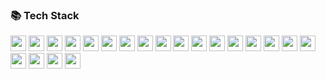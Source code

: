 ### 📚 Tech Stack
<!--
[![.Net](https://img.shields.io/badge/.NET-512BD4?style=for-the-badge&logo=.net&logoColor=white)](https://learn.microsoft.com/de-de/dotnet/)
[![C#](https://img.shields.io/badge/C%23-7D0D7B.svg?style=for-the-badge&logo=csharp&logoColor=white)](https://learn.microsoft.com/de-de/dotnet/csharp/)
[![C++](https://img.shields.io/badge/C++-white?style=for-the-badge&logo=cplusplus&logoColor=00599C)](https://cplusplus.com/)
[![CSS3](https://img.shields.io/badge/CSS3-1572B6.svg?style=for-the-badge&logo=css3&logoColor=white)](https://wiki.selfhtml.org/wiki/CSS)
[![Docker](https://img.shields.io/badge/Docker-white.svg?style=for-the-badge&logo=docker&logoColor=2496ED)](https://www.docker.com/)
[![Git](https://img.shields.io/badge/Git-F0F0E8?style=for-the-badge&logo=git&logoColor=F05032)](https://git-scm.com/)
[![GraphQL](https://img.shields.io/badge/GraphQL-20242C?style=for-the-badge&logo=graphql&logoColor=E10098)](https://graphql.org/)
[![HTML5](https://img.shields.io/badge/HTML5-E34F26.svg?style=for-the-badge&logo=html5&logoColor=white)](https://wiki.selfhtml.org/wiki/HTML)
[![Java](https://img.shields.io/badge/Java-3A75B0.svg?style=for-the-badge)](https://www.java.com/)
[![JavaScript](https://img.shields.io/badge/JavaScript-2D2E2C.svg?style=for-the-badge&logo=javascript&logoColor=F7DF1E)](https://wiki.selfhtml.org/wiki/JavaScript)
[![Linux](https://img.shields.io/badge/Linux-white?style=for-the-badge&logo=linux&logoColor=black)](https://www.linux.org/)
[![MongoDB](https://img.shields.io/badge/MongoDB-white.svg?style=for-the-badge&logo=mongodb&logoColor=47A248)](https://www.mongodb.com/)
[![NodeJS](https://img.shields.io/badge/Node.js-white?style=for-the-badge&logo=nodedotjs&logoColor=339933)](https://nodejs.org/)
[![Python](https://img.shields.io/badge/python-3C79AA?style=for-the-badge&logo=python&logoColor=F9DF59)](https://www.python.org/)
[![ReactJS](https://img.shields.io/badge/React.js-242729.svg?style=for-the-badge&logo=react&logoColor=61DAFB)](https://react.dev/)
[![Scala](https://img.shields.io/badge/Scala-002B36?style=for-the-badge&logo=scala&logoColor=DC322F)](https://www.scala-lang.org/)
[![SQL](https://img.shields.io/badge/SQL-white?style=for-the-badge&logo=microsoftsqlserver&logoColor=CC2927)](https://www.w3schools.com/sql/)
[![TypeScript](https://img.shields.io/badge/TypeScript-white.svg?style=for-the-badge&logo=typescript&logoColor=007ACC)](https://www.typescriptlang.org/)
[![Unity](https://img.shields.io/badge/Unity-000000?style=for-the-badge&logo=unity&logoColor=CCCCCC)](https://unity.com/)
[![Xamarin](https://img.shields.io/badge/Xamarin-white?style=for-the-badge&logo=xamarin&logoColor=3498DB)](https://dotnet.microsoft.com/en-us/apps/xamarin)
[![XAML](https://img.shields.io/badge/XAML-white?style=for-the-badge&logo=xaml&logoColor=0C54C2)](https://learn.microsoft.com/de-de/dotnet/desktop/wpf/xaml/?view=netdesktop-8.0)
-->

<!--
[![.Net](https://img.shields.io/badge/.NET-512BD4?logo=.net&logoColor=white)](https://learn.microsoft.com/de-de/dotnet/)
[![C#](https://img.shields.io/badge/C%23-7D0D7B.svg?logo=csharp&logoColor=white)](https://learn.microsoft.com/de-de/dotnet/csharp/)
[![C++](https://img.shields.io/badge/C++-white?logo=cplusplus&logoColor=00599C)](https://cplusplus.com/)
[![CSS3](https://img.shields.io/badge/CSS3-1572B6.svg?logo=css3&logoColor=white)](https://wiki.selfhtml.org/wiki/CSS)
[![Docker](https://img.shields.io/badge/Docker-white.svg?logo=docker&logoColor=2496ED)](https://www.docker.com/)
[![Git](https://img.shields.io/badge/Git-F0F0E8?logo=git&logoColor=F05032)](https://git-scm.com/)
[![GraphQL](https://img.shields.io/badge/GraphQL-20242C?logo=graphql&logoColor=E10098)](https://graphql.org/)
[![HTML5](https://img.shields.io/badge/HTML5-E34F26.svg?logo=html5&logoColor=white)](https://wiki.selfhtml.org/wiki/HTML)
[![Java](https://img.shields.io/badge/Java-3A75B0.svg)](https://www.java.com/)
[![JavaScript](https://img.shields.io/badge/JavaScript-2D2E2C.svg?logo=javascript&logoColor=F7DF1E)](https://wiki.selfhtml.org/wiki/JavaScript)
[![Linux](https://img.shields.io/badge/Linux-white?logo=linux&logoColor=black)](https://www.linux.org/)
[![MongoDB](https://img.shields.io/badge/MongoDB-white.svg?logo=mongodb&logoColor=47A248)](https://www.mongodb.com/)
[![NodeJS](https://img.shields.io/badge/Node.js-white?logo=nodedotjs&logoColor=339933)](https://nodejs.org/)
[![Python](https://img.shields.io/badge/python-3C79AA?logo=python&logoColor=F9DF59)](https://www.python.org/)
[![ReactJS](https://img.shields.io/badge/React.js-242729.svg?logo=react&logoColor=61DAFB)](https://react.dev/)
[![Scala](https://img.shields.io/badge/Scala-002B36?logo=scala&logoColor=DC322F)](https://www.scala-lang.org/)
[![SQL](https://img.shields.io/badge/SQL-white?logo=microsoftsqlserver&logoColor=CC2927)](https://www.w3schools.com/sql/)
[![TypeScript](https://img.shields.io/badge/TypeScript-white.svg?logo=typescript&logoColor=007ACC)](https://www.typescriptlang.org/)
[![Unity](https://img.shields.io/badge/Unity-000000?logo=unity&logoColor=CCCCCC)](https://unity.com/)
[![Xamarin](https://img.shields.io/badge/Xamarin-white?logo=xamarin&logoColor=3498DB)](https://dotnet.microsoft.com/en-us/apps/xamarin)
[![XAML](https://img.shields.io/badge/XAML-white?logo=xaml&logoColor=0C54C2)](https://learn.microsoft.com/de-de/dotnet/desktop/wpf/xaml/?view=netdesktop-8.0)
-->

<!-- .NET -->
<a href="https://learn.microsoft.com/de-de/dotnet/">
  <img src="https://img.shields.io/badge/.NET-512BD4?logo=.net&logoColor=white" height="25"/></a>

<!-- C# -->
<a href="https://learn.microsoft.com/de-de/dotnet/csharp/">  
  <img src="https://img.shields.io/badge/C%23-7D0D7B.svg?labelColor=white&logo=csharp&logoColor=7D0D7B" height="25"/></a>

<!-- C++ -->
<a href="https://cplusplus.com/">
    <img src="https://img.shields.io/badge/C++-00599C?labelColor=white&logo=cplusplus&logoColor=00599C" height="25"/></a>

<!-- CSS3 -->
<a href="https://wiki.selfhtml.org/wiki/CSS">
    <img src="https://img.shields.io/badge/CSS3-1572B6.svg?logo=css3&logoColor=white" height="25"/></a>

<!-- Docker -->
<a href="https://www.docker.com/">
    <img src="https://img.shields.io/badge/Docker-2496ED.svg?labelColor=white&logo=docker&logoColor=2496ED" height="25"/></a>

<!-- Git -->
<a href="https://git-scm.com/">
    <img src="https://img.shields.io/badge/Git-F05032?labelColor=F0F0E8&logo=git&logoColor=F05032" height="25"/></a>

<!-- GraphQL -->
<a href="https://graphql.org/">
    <img src="https://img.shields.io/badge/GraphQL-20242C?logo=graphql&logoColor=E10098" height="25"/></a>

<!-- HTML -->
<a href="https://wiki.selfhtml.org/wiki/HTML">
    <img src="https://img.shields.io/badge/HTML5-E34F26.svg?logo=html5&logoColor=white" height="25"/></a>

<!-- Java -->
<a href="https://www.java.com/">
    <img src="https://img.shields.io/badge/Java-3A75B0.svg" height="25"/></a>

<!-- Javascript -->
<a href="https://wiki.selfhtml.org/wiki/JavaScript">
    <img src="https://img.shields.io/badge/JavaScript-2D2E2C.svg?logo=javascript&logoColor=F7DF1E" height="25"/></a>

<!-- Linux -->
<a href="https://www.linux.org/">
    <img src="https://img.shields.io/badge/Linux-black?labelColor=white&logo=linux&logoColor=black" height="25"/></a>

<!-- MongoDB -->
<a href="https://www.mongodb.com/">
    <img src="https://img.shields.io/badge/MongoDB-47A248.svg?labelColor=white&logo=mongodb&logoColor=47A248" height="25"/></a>

<!-- NodeJS -->
<a href="https://nodejs.org/">
    <img src="https://img.shields.io/badge/Node.js-339933?labelColor=white&logo=nodedotjs&logoColor=339933" height="25"/></a>

<!-- Python -->
<a href="https://www.python.org/">
    <img src="https://img.shields.io/badge/python-3C79AA?logo=python&logoColor=F9DF59" height="25"/></a>

<!-- ReactJS -->
<a href="https://react.dev/">
    <img src="https://img.shields.io/badge/React.js-242729.svg?logo=react&logoColor=61DAFB" height="25"/></a>

<!-- Scala -->
<a href="https://www.scala-lang.org/">
    <img src="https://img.shields.io/badge/Scala-DC322F?labelColor=white&logo=scala&logoColor=DC322F" height="25"/></a>

<!-- SQL -->
<a href="https://www.w3schools.com/sql/">
    <img src="https://img.shields.io/badge/SQL-CC2927?labelColor=white&logo=microsoftsqlserver&logoColor=CC2927" height="25"/></a>

<!-- TypeScript -->
<a href="https://www.typescriptlang.org/">
    <img src="https://img.shields.io/badge/TypeScript-007ACC.svg?labelColor=white&logo=typescript&logoColor=007ACC" height="25"/></a>

<!-- Unity -->
<a href="https://unity.com/">
    <img src="https://img.shields.io/badge/Unity-000000?logo=unity&logoColor=CCCCCC" height="25"/></a>

<!-- Xamarin -->
<a href="https://dotnet.microsoft.com/en-us/apps/xamarin">
    <img src="https://img.shields.io/badge/Xamarin-3498DB?labelColor=white&logo=xamarin&logoColor=3498DB" height="25"/></a>

<!-- XAML -->
<a href="https://learn.microsoft.com/de-de/dotnet/desktop/wpf/xaml/?view=netdesktop-8.0">
    <img src="https://img.shields.io/badge/XAML-0C54C2?labelColor=white&logo=xaml&logoColor=0C54C2" height="25"/></a>
